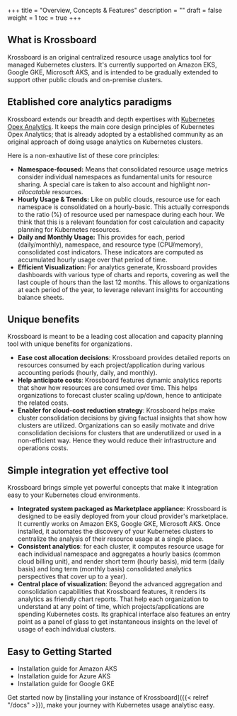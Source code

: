 +++
title = "Overview, Concepts & Features"
description = ""
draft = false
weight = 1
toc = true 
+++


## What is Krossboard
Krossboard is an original centralized resource usage analytics tool for managed Kubernetes clusters. It's currently supported on Amazon EKS, Google GKE, Microsoft AKS, and is intended to be gradually extended to support other public clouds and on-premise clusters.

## Etablished core analytics paradigms
Krossboard extends our breadth and depth expertises with [Kubernetes Opex Analytics](https://github.com/rchakode/kube-opex-analytics). It keeps the main core design principles of Kubernetes Opex Analytics; that is already adopted by a established community as an original approach of doing usage analytics on Kubernetes clusters.

Here is a non-exhautive list of these core principles:

* **Namespace-focused:**
    Means that consolidated resource usage metrics consider individual namespaces as fundamental units for resource sharing. A special care is taken to also account and highlight *non-allocatable* resources.
* **Hourly Usage & Trends:** 
    Like on public clouds, resource use for each namespace is consolidated on a hourly-basic. This actually corresponds to the ratio (%) of resource used per namespace during each hour. We think that this is a relevant foundation for cost calculation and capacity planning for Kubernetes resources.
* **Daily and Monthly Usage:** 
    This provides for each, period (daily/monthly), namespace, and resource type (CPU/memory), consolidated cost indicators. These indicators are computed as accumulated hourly usage over that period of time.
* **Efficient Visualization:** 
    For analytics generate, Krossboard provides dashboards with various type of charts and reports, covering as well the last couple of hours than the last 12 months. This allows to organizations at each period of the year, to leverage relevant insights for accounting balance sheets.

## Unique benefits
Krossboard is meant to be a leading cost allocation and capacity planning tool with unique benefits for organizations.

* **Ease cost allocation decisions**: Krossboard provides detailed reports on resources consumed by each project/application during various accounting periods (hourly, daily, and monthly).
* **Help anticipate costs**: Krossboard features dynamic analytics reports that show how resources are consumed over time. This helps organizations to forecast cluster scaling up/down, hence to anticipate the related costs.
* **Enabler for cloud-cost reduction strategy**: Krossboard helps make cluster consolidation decisions by giving factual insights that show how clusters are utilized. Organizations can so easily motivate and drive consolidation decisions for clusters that are underutilized or used in a non-efficient way. Hence they would reduce their infrastructure and operations costs.

## Simple integration yet effective tool
Krossboard brings simple yet powerful concepts that make it integration easy to your Kubernetes cloud environments. 

* **Integrated system packaged as Marketplace appliance**: Krossboard is designed to be easily deployed from your cloud provider's marketplace. It currently works on Amazon EKS, Google GKE, Microsoft AKS. Once installed, it automates the discovery of your Kubernetes clusters to centralize the analysis of their resource usage at a single place.
* **Consistent analytics**: for each cluster, it computes resource usage for each individual namespace and aggregates a hourly basics (common cloud billing unit), and render short term (hourly basis), mid term (daily basis) and long term (monthly basis) consolidated analytics perspectives that cover up to a year).
* **Central place of visualization**: Beyond the advanced aggregation and consolidation capabilities that Krossboard features, it renders its analytics as friendly chart reports. That help each organization to understand at any point of time, which projects/applications are spending Kubernetes costs. Its graphical interface also features an entry point as a panel of glass to get instantaneous insights on the level of usage of each individual  clusters.

## Easy to Getting Started

* Installation guide for Amazon AKS
* Installation guide for Azure AKS
* Installation guide for Google GKE

Get started now by [installing your instance of Krossboard]({{< relref "/docs" >}}), make your journey with Kubernetes usage analytisc easy.